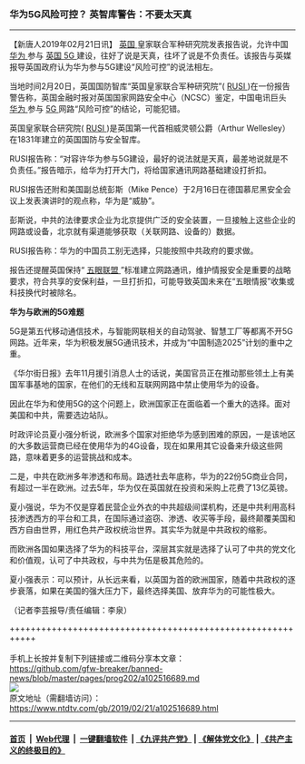 ### 华为5G风险可控？ 英智库警告：不要太天真
------------------------

<div class="post_content">
 <p>
  【新唐人2019年02月21日讯】
  <a href="https://www.ntdtv.com/gb/英国.htm">
   英国
  </a>
  皇家联合军种研究院发表报告说，允许中国
  <a href="https://www.ntdtv.com/gb/华为.htm">
   华为
  </a>
  参与
  <a href="https://www.ntdtv.com/gb/英国.htm">
   英国
  </a>
  <a href="https://www.ntdtv.com/gb/5g.htm">
   5G
  </a>
  建设，往好了说是天真，往坏了说是不负责任。该报告与英媒报导英国政府认为华为参与5G建设“风险可控”的说法相左。
 </p>
 <p>
  当地时间2月20日，英国国防智库“英国皇家联合军种研究院”(
  <a href="https://www.ntdtv.com/gb/rusi.htm">
   RUSI
  </a>
  )在一份报告警告称，英国金融时报对英国国家网路安全中心（NCSC）鉴定，中国电讯巨头
  <a href="https://www.ntdtv.com/gb/华为.htm">
   华为
  </a>
  参与
  <a href="https://www.ntdtv.com/gb/5g.htm">
   5G
  </a>
  网路“风险可控”的结论，可能犯错。
 </p>
 <p>
  英国皇家联合研究院(
  <a href="https://www.ntdtv.com/gb/rusi.htm">
   RUSI
  </a>
  )是英国第一代首相威灵顿公爵（Arthur Wellesley）在1831年建立的英国国防与安全智库。
 </p>
 <p>
  RUSI报告称：“对容许华为参与5G建设，最好的说法就是天真，最差地说就是不负责任。”报告暗示，给华为打开大门，将给国家通讯网路基础建设打折扣。
 </p>
 <p>
  RUSI报告还附和美国副总统彭斯（Mike Pence）于2月16日在德国慕尼黑安全会议上发表演讲时的观点称，华为是“威胁”。
 </p>
 <p>
  彭斯说，中共的法律要求企业为北京提供广泛的安全装置，一旦接触上这些企业的网路或设备，北京就有渠道能够获取（关联网路、设备的）数据。
 </p>
 <p>
  RUSI报告称：华为的中国员工别无选择，只能按照中共政府的要求做。
 </p>
 <p>
  报告还提醒英国保持“
  <a href="https://www.ntdtv.com/gb/五眼联盟.htm">
   五眼联盟
  </a>
  ”标准建立网路通讯，维护情报安全是重要的战略要求，符合共享的安保利益，一旦打折扣，可能导致英国未来在“五眼情报”收集或科技换代时被除名。
 </p>
 <p>
  <strong>
   华为与欧洲的5G难题
  </strong>
 </p>
 <p>
  5G是第五代移动通信技术，与智能网联相关的自动驾驶、智慧工厂等都离不开5G网路。近年来，华为积极发展5G通讯技术，并成为“中国制造2025”计划的重中之重。
 </p>
 <p>
  《华尔街日报》去年11月援引消息人士的话说，美国官员正在推动那些领土上有美国军事基地的国家，在他们的无线和互联网网路中禁止使用华为的设备。
 </p>
 <p>
  因此在华为和使用5G的这个问题上，欧洲国家正在面临着一个重大的选择。面对美国和中共，需要选边站队。
 </p>
 <p>
  时政评论员夏小强分析说，欧洲多个国家对拒绝华为感到困难的原因，一是该地区的大多数运营商已经在使用华为的4G设备，现在如果用其它设备来升级这些网路，意味着更多的运营挑战和成本。
 </p>
 <p>
  二是，中共在欧洲多年渗透和布局。路透社去年底称，华为的22份5G商业合同，有超过一半在欧洲。过去5年，华为仅在英国就在投资和采购上花费了13亿英镑。
 </p>
 <p>
  夏小强说，华为不仅是穿着民营企业外衣的中共超级间谍机构，还是中共利用高科技渗透西方的平台和工具，在国际通过盗窃、渗透、收买等手段，最终颠覆美国和西方自由世界，用红色共产政权统治世界。其实华为就是中共政权的缩影。
 </p>
 <p>
  而欧洲各国如果选择了华为的科技平台，深层其实就是选择了认可了中共的党文化和价值观，认可了中共政权，与中共为伍是极其危险的。
 </p>
 <p>
  夏小强表示：可以预计，从长远来看，以英国为首的欧洲国家，随着中共政权的逐步衰落，如果在美国的强大压力下，最终选择美国、放弃华为的可能性极大。
 </p>
 <p>
  （记者李芸报导/责任编辑：李泉）
 </p>
 <div class="single_ad">
 </div>
</div>

+++++++++++++++++++++++++++++++++++++++++++++++++++++++++++<br/><br/>
手机上长按并复制下列链接或二维码分享本文章：<br/>
https://github.com/gfw-breaker/banned-news/blob/master/pages/prog202/a102516689.md <br/>
<a href='https://github.com/gfw-breaker/banned-news/blob/master/pages/prog202/a102516689.md'><img src='https://github.com/gfw-breaker/banned-news/blob/master/pages/prog202/a102516689.md.png'/></a> <br/>
原文地址（需翻墙访问）：https://www.ntdtv.com/gb/2019/02/21/a102516689.html


------------------------
#### [首页](https://github.com/gfw-breaker/banned-news/blob/master/README.md) &nbsp;|&nbsp; [Web代理](https://github.com/labour-camp/helloworld) &nbsp;|&nbsp; [一键翻墙软件](https://github.com/gfw-breaker/nogfw/blob/master/README.md) &nbsp;| [《九评共产党》](https://github.com/gfw-breaker/9ping.md/blob/master/README.md#九评之一评共产党是什么) | [《解体党文化》](https://github.com/gfw-breaker/jtdwh.md/blob/master/README.md) | [《共产主义的终极目的》](https://github.com/gfw-breaker/gczydzjmd.md/blob/master/README.md)

